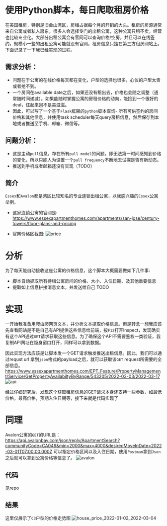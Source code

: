 # 使用Python脚本，每日爬取租房价格

在美国租房，特别是旧金山湾区，房租占据每个月的开销的大头。租房的房源通常来自公寓或者私人房东。很多人会选择专门的出租公寓，这种公寓只租不卖，经营也比较专业化。大部分出租公寓会有官网可以查询价格/空房，并且可以在线签约，规模小一些的出租公寓可能就没有官网，租房信息只挂在第三方租房网站上。下面记录了一下我已经实现的过程。

## 需求分析：
- 问题在于公寓的在线价格每天都在变化，户型的选择也很多，心仪的户型太贵或者抢不到。
- 一个房间在available date之后，如果还没有租出去，价格也会随之调整（通常随时间递减）。如果能随时掌握公寓的房租价格的动向，能捡到一个很好的deal，住起来岂不是美滋滋。
- 因此，可以写了一个基于`Flask`框架的`python`脚本查询- 所有可供签约的房间价格和其他信息，并使用task scheduler每天query房租信息，然后保存到本地或者推送至手机、邮箱、微信等。

## 问题分析：
- 这是主动`pull`信息，存在所有`pull model`的问题，即无法第一时间感知到价格的变化，所以只能人为设置一个`pull frequency`不断地去试探是否有新动态。
- 推送到手机或者邮箱还没有实现（TODO）

## 简介
  `Essex`和`Avalon`都是湾区比较知名的专业连锁出租公寓，以我感兴趣的`Essex`公寓举例。

- 这家连锁公寓的官网是:
  https://www.essexapartmenthomes.com/apartments/san-jose/century-towers/floor-plans-and-pricing

- 官网价格区截图:
![price](https://user-images.githubusercontent.com/54691613/147894380-ad5f1766-0cec-4615-a37b-86ecaa8233cb.png)

# 分析
为了每天能自动接收这座公寓的价格信息，这个脚本大概需要做如下几件事:
  - 脚本自动抓取所有待租公寓房间的价格、大小、入住日期、及其他重要信息
  - 提取如上信息拼接消息文本，并发送给自己 TODO

# 实现
一开始我准备用爬虫爬网页文本，并分析文本提取价格信息。但是转念一想我应该先查看网站是不是自己有API提供这些信息给前端，按`F12`打开Inspect，发现确实有这个API通过`GET`请求获取这些信息。为了确保这个API不需要鉴权一类验证，我复制API网址在隐身窗口打开，同样可以拿到数据。

因此实现方法应该是让脚本发一个GET请求触发推送出租信息。因此，我们可以通过requst url 拿到`json`格式的payload之后，就可以获取该`GET` request所需要的全部信息。
https://www.essexapartmenthomes.com/EPT_Feature/PropertyManagement/Service/GetPropertyAvailabiltyByRange/543205/2022-03-03/2022-03-17
![api](https://user-images.githubusercontent.com/54691613/147894396-d1bf9e13-4356-41c1-8d2e-80b7ba967ca6.png)

经过仔细研究后，发现这个获取租房信息的GET请求本身还支持一些参数，如最低价格，最高价格，预期入住日期等，接下来就是代码实现了

# 同理
Avalon公寓的`GET`的URL是：https://api.avalonbay.com/json/reply/ApartmentSearch?communityCode=CA049&min=2000&max=4000&desiredMoveInDate=2022-03-01T07:00:00.000Z
可以指定价格区间以及入住日期，使用`Postman`拿到`Json`之后就可以拿到公寓价格等信息了。
![avalon](https://user-images.githubusercontent.com/54691613/148008618-c3a0d534-8073-4c30-b1f5-a6b936b550ab.png)

## 代码
见repo

## 结果
这里仅展示了`C3`户型的价格走势图
![house_price_2022-01-02_2022-03-04](https://user-images.githubusercontent.com/54691613/147894436-3faccae7-2438-4f16-bf55-6a929f9a27fb.png)


